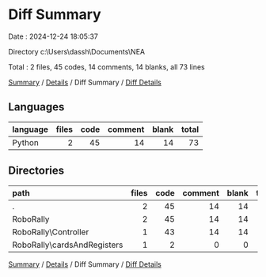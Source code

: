 # Diff Summary

Date : 2024-12-24 18:05:37

Directory c:\\Users\\dassh\\Documents\\NEA

Total : 2 files,  45 codes, 14 comments, 14 blanks, all 73 lines

[Summary](results.md) / [Details](details.md) / Diff Summary / [Diff Details](diff-details.md)

## Languages
| language | files | code | comment | blank | total |
| :--- | ---: | ---: | ---: | ---: | ---: |
| Python | 2 | 45 | 14 | 14 | 73 |

## Directories
| path | files | code | comment | blank | total |
| :--- | ---: | ---: | ---: | ---: | ---: |
| . | 2 | 45 | 14 | 14 | 73 |
| RoboRally | 2 | 45 | 14 | 14 | 73 |
| RoboRally\\Controller | 1 | 43 | 14 | 14 | 71 |
| RoboRally\\cardsAndRegisters | 1 | 2 | 0 | 0 | 2 |

[Summary](results.md) / [Details](details.md) / Diff Summary / [Diff Details](diff-details.md)